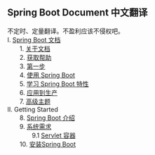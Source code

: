 ## Spring Boot Document 中文翻译  
不定时、定量翻译。不盈利应该不侵权吧。  
I. [Spring Boot 文档](https://github.com/icoreman/SpringBootDocument/tree/master/I.%20Spring%20Boot%20Documentation)  
&ensp;&ensp;&ensp;&ensp;1. [关于文档](https://github.com/icoreman/SpringBootDocument/blob/master/I.%20Spring%20Boot%20Documentation/1.%20About%20the%20Documentation.md)  
&ensp;&ensp;&ensp;&ensp;2. [获取帮助](https://github.com/icoreman/SpringBootDocument/blob/master/I.%20Spring%20Boot%20Documentation/2.%20Getting%20Help.md)  
&ensp;&ensp;&ensp;&ensp;3. [第一步](https://github.com/icoreman/SpringBootDocument/blob/master/I.%20Spring%20Boot%20Documentation/3.%20First%20Steps.md)  
&ensp;&ensp;&ensp;&ensp;4. [使用 Spring Boot](https://github.com/icoreman/SpringBootDocument/blob/master/I.%20Spring%20Boot%20Documentation/4.%20Working%20with%20Spring%20Boot.md)  
&ensp;&ensp;&ensp;&ensp;5. [学习 Spring Boot 特性](https://github.com/icoreman/SpringBootDocument/blob/master/I.%20Spring%20Boot%20Documentation/5.%20Learning%20about%20Spring%20Boot%20Features.md)  
&ensp;&ensp;&ensp;&ensp;6. [应用到生产](https://github.com/icoreman/SpringBootDocument/blob/master/I.%20Spring%20Boot%20Documentation/6.%20Moving%20to%20Production.md)  
&ensp;&ensp;&ensp;&ensp;7. [高级主题](https://github.com/icoreman/SpringBootDocument/blob/master/I.%20Spring%20Boot%20Documentation/7.%20Advanced%20Topics.md)  
II. Getting Started  
&ensp;&ensp;&ensp;&ensp;8.  [Spring Boot 介绍](https://github.com/icoreman/SpringBootDocument/blob/master/II.%20Getting%20Started/8.%20Introducing%20Spring%20Boot.md)  
&ensp;&ensp;&ensp;&ensp;9.  [系统需求](https://github.com/icoreman/SpringBootDocument/blob/master/II.%20Getting%20Started/9.%20System%20Requirements.md)  
&ensp;&ensp;&ensp;&ensp;&ensp;&ensp;&ensp;&ensp;9.1  [Servlet 容器](https://github.com/icoreman/SpringBootDocument/blob/master/II.%20Getting%20Started/9.1.%20Servlet%20Containers.md)  
&ensp;&ensp;&ensp;&ensp;10.  [安装Spring Boot](https://github.com/icoreman/SpringBootDocument/blob/master/II.%20Getting%20Started/10.%20Installing%20Spring%20Boot.md)  